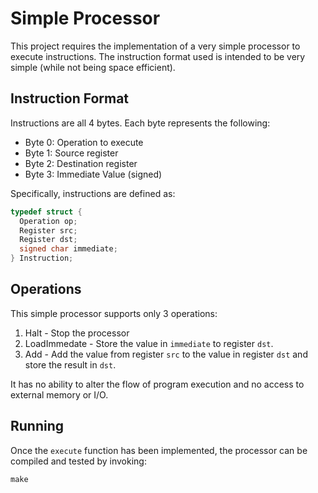 Simple Processor
================

This project requires the implementation of a very simple processor to execute instructions. The instruction format used is intended to be very simple (while not being space efficient).

Instruction Format
------------------

Instructions are all 4 bytes. Each byte represents the following:

- Byte 0: Operation to execute
- Byte 1: Source register
- Byte 2: Destination register
- Byte 3: Immediate Value (signed)

Specifically, instructions are defined as:

```c
typedef struct {
  Operation op;
  Register src;
  Register dst;
  signed char immediate;
} Instruction;
```

Operations
----------

This simple processor supports only 3 operations:

1. Halt - Stop the processor
2. LoadImmedate - Store the value in `immediate` to register `dst`.
3. Add - Add the value from register `src` to the value in register `dst` and store the result in `dst`.

It has no ability to alter the flow of program execution and no access to external memory or I/O.

Running
-------

Once the `execute` function has been implemented, the processor can be compiled and tested by invoking:

```
make
```

